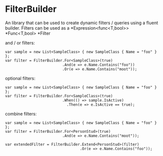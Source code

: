 # FilterBuilder
An library that can be used to create dynamic filters / queries using a fluent builder. Filters can be used as a 
    *Expression<func<T,bool>>
    *Func<T,bool> 
    *Filter<T>

and / or filters:

    var sample = new List<SampleClass> { new SampleClass { Name = "foo" } };
    var filter = FilterBuilder.For<SampleClass>(true)
                              .And(e => e.Name.Contains("foo"))
                              .Or(e => e.Name.Contains("moot"));

optional filters:

    var sample = new List<SampleClass> { new SampleClass { Name = "foo" } };
    var filter = FilterBuilder.For<SampleClass>(true)
                              .When(() => sample.IsActive)
                                .Then(e => e.IsActive == true);
              


combine filters:

    var sample = new List<SampleClass> { new SampleClass { Name = "foo" } };
    var filter = FilterBuilder.For<PersonStud>(true)
                              .And(e => e.Name.Contains("moot"));
 
    var extendedFilter = FilterBuilder.Extend<PersonStud>(filter)
                                      .Or(e => e.Name.Contains("foo"));
                                    

                              
              
